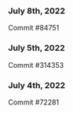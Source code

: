 ### July 8th, 2022

Commit #84751

### July 5th, 2022

Commit #314353


### July 4th, 2022

Commit #72281
